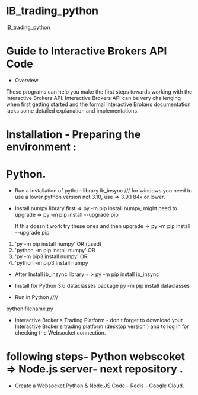 # IB_trading_python
IB_trading_python



#  Guide to Interactive Brokers API Code 


* Overview 

These programs can help you make the first steps towards working with the Interactive Brokers API. Interactive Brokers API can be very challenging when first getting started and the formal Interactive Brokers documentation lacks some detailed explanation and implementations.


#  Installation  - Preparing the environment : 

# Python.

- Run a installation of python library ib_insync /// for windows you need to use a lower python version not 3.10, use => 3.9.1 84x or lower.

- Install numpy library first => py -m pip install numpy, might need to upgrade => py -m pip install --upgrade pip

  If this doesn't work try these ones and then upgrade => py -m pip install --upgrade pip

1. 'py -m pip install numpy' OR (used)
2. 'python -m pip install numpy' OR
3. 'py -m pip3 install numpy' OR
4. 'python -m pip3 install numpy

- After Install ib_insync library = > py -m pip install ib_insync


*  Install for Python 3.6  dataclasses package py -m pip install dataclasses

 * Run in Python ////

python filename.py


* Interactive Broker's Trading Platform - don't forget to download your Interactive Broker's trading platform (desktop version ) and to log in for checking the Websocket connection.

# following steps- Python webscoket => Node.js server-  next repository .

* Create a Websocket Python &  Node.JS Code - Redis - Google Cloud.


